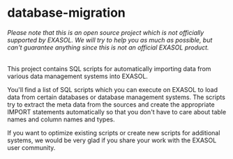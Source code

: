 # database-migration

###### Please note that this is an open source project which is *not officially supported* by EXASOL. We will try to help you as much as possible, but can't guarantee anything since this is not an official EXASOL product.

This project contains SQL scripts for automatically importing data from various data management systems into EXASOL. 

You'll find a list of SQL scripts which you can execute on EXASOL to load data from certain databases or 
database management systems. The scripts try to extract the meta data from the sources and create the 
appropriate IMPORT statements automatically so that you don't have to care about table names and column 
names and types. 

If you want to optimize existing scripts or create new scripts for additional systems, we would be very 
glad if you share your work with the EXASOL user community.
